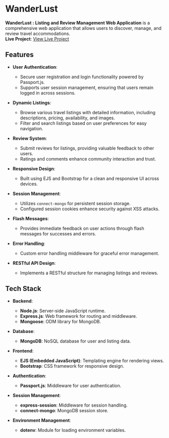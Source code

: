 # WanderLust

**WanderLust : Listing and Review Management Web Application** is a comprehensive web application that allows users to discover, manage, and review travel accommodations.  
**Live Project**: [View Live Project](https://wanderlust-project-l6gm.onrender.com)

## Features

- **User Authentication**: 
  - Secure user registration and login functionality powered by Passport.js.
  - Supports user session management, ensuring that users remain logged in across sessions.

- **Dynamic Listings**: 
  - Browse various travel listings with detailed information, including descriptions, pricing, availability, and images.
  - Filter and search listings based on user preferences for easy navigation.

- **Review System**: 
  - Submit reviews for listings, providing valuable feedback to other users.
  - Ratings and comments enhance community interaction and trust.

- **Responsive Design**: 
  - Built using EJS and Bootstrap for a clean and responsive UI across devices.

- **Session Management**: 
  - Utilizes `connect-mongo` for persistent session storage.
  - Configured session cookies enhance security against XSS attacks.

- **Flash Messages**: 
  - Provides immediate feedback on user actions through flash messages for successes and errors.

- **Error Handling**: 
  - Custom error handling middleware for graceful error management.

- **RESTful API Design**: 
  - Implements a RESTful structure for managing listings and reviews.

## Tech Stack

- **Backend**:
  - **Node.js**: Server-side JavaScript runtime.
  - **Express.js**: Web framework for routing and middleware.
  - **Mongoose**: ODM library for MongoDB.

- **Database**:
  - **MongoDB**: NoSQL database for user and listing data.

- **Frontend**:
  - **EJS (Embedded JavaScript)**: Templating engine for rendering views.
  - **Bootstrap**: CSS framework for responsive design.

- **Authentication**:
  - **Passport.js**: Middleware for user authentication.

- **Session Management**:
  - **express-session**: Middleware for session handling.
  - **connect-mongo**: MongoDB session store.

- **Environment Management**:
  - **dotenv**: Module for loading environment variables.
